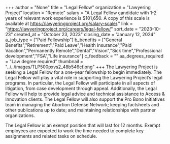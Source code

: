 +++
author = "None"
title = "Legal Fellow"
organization = "Lawyering Project"
location = "Remote"
salary = "A Legal Fellow candidate with 1-2 years of relevant work experience is $101,650. A copy of this scale is available at https://lawyeringproject.org/salary-scale/."
link = "https://lawyeringproject.org/careers/legal-fellow/"
sort_date = "2023-10-23"
created_at = "October 23, 2023"
closing_date = "January 12, 2024"
a_job_type = ["Paid Fellowship"]
b_benefits = ["General Benefits","Retirement","Paid Leave","Health Insurance","Paid Vacation","Permanently Remote","Dental","Vision","Sick time","Professional development","FSA","Life insurance"]
c_feedback = ""
aa_degrees_required = "Law degree required"
thumbnail = "../../images/TLP500pxvs2_48b546cf.png"
+++
The Lawyering Project is seeking a Legal Fellow for a one-year fellowship to begin immediately.  The Legal Fellow will play a vital role in supporting the Lawyering Project’s legal programs.  In particular, the Legal Fellow will participate in all aspects of litigation, from case development through appeal. Additionally, the Legal Fellow will help to provide legal advice and technical assistance to Access & Innovation clients.  The Legal Fellow will also support the Pro Bono Initiatives team in managing the Abortion Defense Network; keeping factsheets and other publications up to date; and maintaining relationships with partner organizations.  

The Legal Fellow is an exempt position that will last for 12 months.  Exempt employees are expected to work the time needed to complete key assignments and related tasks on schedule. 